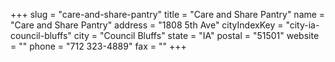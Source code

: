 +++
slug = "care-and-share-pantry"
title = "Care and Share Pantry"
name = "Care and Share Pantry"
address = "1808 5th Ave"
cityIndexKey = "city-ia-council-bluffs"
city = "Council Bluffs"
state = "IA"
postal = "51501"
website = ""
phone = "712 323-4889"
fax = ""
+++
